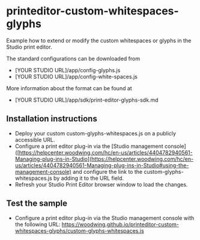# printeditor-custom-whitespaces-glyphs

Example how to extend or modify the custom whitespaces or glyphs in the Studio print editor.

The standard configurations can be downloaded from
* [YOUR STUDIO URL]/app/config-glyphs.js
* [YOUR STUDIO URL]/app/config-white-spaces.js

More information about the format can be found at 
* [YOUR STUDIO URL]/app/sdk/print-editor-glyphs-sdk.md

## Installation instructions
* Deploy your custom custom-glyphs-whitespaces.js on a publicly accessible URL. 
* Configure a print editor plug-in via the [Studio management console]([https://helpcenter.woodwing.com/hc/en-us/articles/4404782940561-Managing-plug-ins-in-Studio](https://helpcenter.woodwing.com/hc/en-us/articles/4404782940561-Managing-plug-ins-in-Studio#using-the-management-console) and configure the link to the custom-glyphs-whitespaces.js by adding it to the URL field.
* Refresh your Studio Print Editor browser window to load the changes. 

## Test the sample
* Configure a print editor plug-in via the Studio management console with the following URL: https://woodwing.github.io/printeditor-custom-whitespaces-glyphs/custom-glyphs-whitespaces.js 

